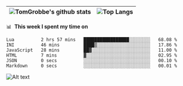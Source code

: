 |![TomGrobbe's github stats](https://github-readme-stats.vercel.app/api?username=egerdnc&count_private=true&show_icons=true&theme=dracula&disable_animations=true&include_all_commits=true)|![Top Langs](https://github-readme-stats.vercel.app/api/top-langs/?username=egerdnc&theme=dracula&langs_count=10&layout=compact)|
|:-:|:-:|

📊 &nbsp;**This week I spent my time on**
<!--START_SECTION:waka-->

```text
Lua          2 hrs 57 mins   █████████████████░░░░░░░░   68.08 %
INI          46 mins         ████▒░░░░░░░░░░░░░░░░░░░░   17.86 %
JavaScript   28 mins         ██▓░░░░░░░░░░░░░░░░░░░░░░   11.00 %
HTML         7 mins          ▓░░░░░░░░░░░░░░░░░░░░░░░░   02.95 %
JSON         0 secs          ░░░░░░░░░░░░░░░░░░░░░░░░░   00.10 %
Markdown     0 secs          ░░░░░░░░░░░░░░░░░░░░░░░░░   00.01 %
```

<!--END_SECTION:waka-->
![Alt text](https://spotify-recently-played-readme.vercel.app/api?user=i4a9i8pn8x8vvskq8v52yhckr)
<br>
<br>